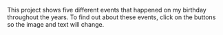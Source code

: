 This project shows five different events that happened on my birthday throughout the years. To find out about these events, click on the buttons so the image and text will change. 
